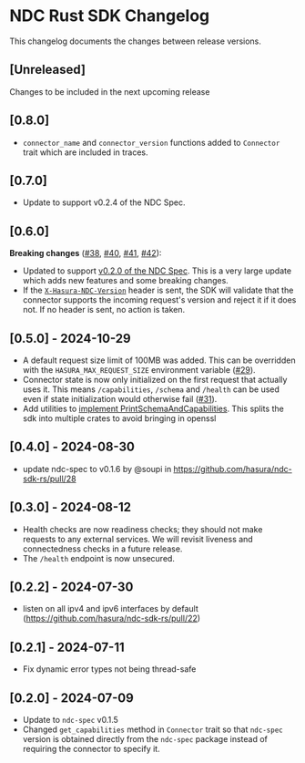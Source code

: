 # NDC Rust SDK Changelog

This changelog documents the changes between release versions.

## [Unreleased]

Changes to be included in the next upcoming release

## [0.8.0]

- `connector_name` and `connector_version` functions added to `Connector` trait which are included in traces.

## [0.7.0]

- Update to support v0.2.4 of the NDC Spec.

## [0.6.0]

**Breaking changes** ([#38](https://github.com/hasura/ndc-sdk-rs/pull/38), [#40](https://github.com/hasura/ndc-sdk-rs/pull/40), [#41](https://github.com/hasura/ndc-sdk-rs/pull/41), [#42](https://github.com/hasura/ndc-sdk-rs/pull/42)):

- Updated to support [v0.2.0 of the NDC Spec](https://hasura.github.io/ndc-spec/specification/changelog.html#020). This is a very large update which adds new features and some breaking changes.
- If the [`X-Hasura-NDC-Version`](https://hasura.github.io/ndc-spec/specification/versioning.html) header is sent, the SDK will validate that the connector supports the incoming request's version and reject it if it does not. If no header is sent, no action is taken.

## [0.5.0] - 2024-10-29

- A default request size limit of 100MB was added. This can be overridden with the `HASURA_MAX_REQUEST_SIZE` environment variable ([#29](https://github.com/hasura/ndc-sdk-rs/pull/29)).
- Connector state is now only initialized on the first request that actually uses it. This means `/capabilities`, `/schema` and `/health` can be used even if state initialization would otherwise fail ([#31](https://github.com/hasura/ndc-sdk-rs/pull/31)).
- Add utilities to [implement PrintSchemaAndCapabilities](https://github.com/hasura/ndc-sdk-rs/pull/34). This splits the sdk into multiple crates to avoid bringing in openssl

## [0.4.0] - 2024-08-30

- update ndc-spec to v0.1.6 by @soupi in https://github.com/hasura/ndc-sdk-rs/pull/28

## [0.3.0] - 2024-08-12

- Health checks are now readiness checks; they should not make requests to any external services. We will revisit liveness and connectedness checks in a future release.
- The `/health` endpoint is now unsecured.

## [0.2.2] - 2024-07-30

- listen on all ipv4 and ipv6 interfaces by default (https://github.com/hasura/ndc-sdk-rs/pull/22)

## [0.2.1] - 2024-07-11

- Fix dynamic error types not being thread-safe

## [0.2.0] - 2024-07-09

- Update to `ndc-spec` v0.1.5
- Changed `get_capabilities` method in `Connector` trait so that `ndc-spec` version is obtained directly from the `ndc-spec` package instead of requiring the connector to specify it.
